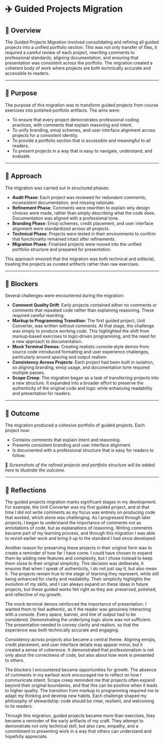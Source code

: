 # ✈️ Guided Projects Migration

## 📑 Overview  
The Guided Projects Migration involved consolidating and refining all guided projects into a unified portfolio section. This was not only transfer of files, it required a careful review of each project, rewriting comments to professional standards, aligning documentation, and ensuring that presentation was consistent across the portfolio. The migration created a coherent body of work where projects are both technically accurate and accessible to readers.  

---

## 📌 Purpose  
The purpose of this migration was to transform guided projects from course exercises into polished portfolio artifacts. The aims were:  

- To ensure that every project demonstrates professional coding practices, with comments that explain reasoning and intent.  
- To unify branding, emoji schemes, and user interface alignment across projects for a consistent identity.  
- To provide a portfolio section that is accessible and meaningful to all readers.  
- To present projects in a way that is easy to navigate, understand, and evaluate.  

---

## 📝 Approach  
The migration was carried out in structured phases:  

- **Audit Phase**: Each project was reviewed for redundant comments, inconsistent documentation, and missing rationale.  
- **Refinement Phase**: Comments were rewritten to explain why design choices were made, rather than simply describing what the code does. Documentation was aligned with a professional tone.  
- **Branding Phase**: Emoji schemes, credit placement, and user interface alignment were standardized across all projects.  
- **Technical Phase**: Projects were tested in their environments to confirm that functionality remained intact after refinements.  
- **Migration Phase**: Finalized projects were moved into the unified portfolio structure and prepared for presentation.  

This approach ensured that the migration was both technical and editorial, treating the projects as curated artifacts rather than raw exercises.  

---

## 🚧 Blockers  
Several challenges were encountered during the migration:  
- **Comment Quality Drift**: Early projects contained either no comments or comments that repeated code rather than explaining reasoning. These required careful rewriting.  
- **Markup to Programming Transition**: The first guided project, Unit Converter, was written without comments. At that stage, the challenge was simply to produce working code. This highlighted the shift from markup‑based exercises to logic‑driven programming, and the need for a new approach to documentation.  
- **Mock Terminal Demos**: Creating realistic console‑style demos from source code introduced formatting and user experience challenges, particularly around spacing and output realism.  
- **Consistency Across Projects**: Each project had been built in isolation, so aligning branding, emoji usage, and documentation tone required multiple passes.  
- **Scope Creep**: The migration began as a task of transferring projects into a new structure. It expanded into a broader effort to preserve the authenticity of the original code and logic while enhancing readability and presentation for readers.  

---

## 🏁 Outcome  
The migration produced a cohesive portfolio of guided projects. Each project now:  
- Contains comments that explain intent and reasoning.  
- Presents consistent branding and user interface alignment.  
- Is documented with a professional structure that is easy for readers to follow.  

📸 *Screenshots of the refined projects and portfolio structure will be added here to illustrate the outcome.*  

---

## 💭 Reflections  
The guided projects migration marks significant stages in my development. For example, the Unit Converter was my first guided project, and at that time I did not write comments as my focus was entirely on producing code that worked, which alone was challenging. As I progressed through later projects, I began to understand the importance of comments not as annotations of code, but as explanations of reasoning. Writing comments became part of my learning process, and through this migration I was able to revisit earlier work and bring it up to the standard I had since developed.  

Another reason for preserving these projects in their original form was to create a reminder of how far I have come. I could have chosen to expand them by adding new features and complexity, but I chose instead to keep them close to their original simplicity. This decision was deliberate, it ensures that when I speak of authenticity, I do not just say it, but also mean it. The projects remain true to the stage of learning they represent, while still being enhanced for clarity and readability. Their simplicity highlights the evolution of my skills, and I can always expand on these ideas in future projects, but these guided works felt right as they are: preserved, polished, and reflective of my growth.  

The mock terminal demos reinforced the importance of presentation. I wanted them to feel authentic, as if the reader was genuinely interacting with a console. Every space, banner, and line of output had to be considered. Demonstrating the underlying logic alone was not sufficient. The presentation needed to convey clarity and realism, so that the experience was both technically accurate and engaging.  

Consistency across projects also became a central theme. Aligning emojis, credit placement, and user interface details may appear minor, but it created a sense of coherence. It demonstrated that professionalism is not only about the correctness of code, but also about how work is presented to others.  

The blockers I encountered became opportunities for growth. The absence of comments in my earliest work encouraged me to reflect on how I communicate intent. Scope creep reminded me that projects often expand beyond their original boundaries, and that this can be positive when it leads to higher quality. The transition from markup to programming required me to adapt my thinking and develop new habits. Each challenge shaped my philosophy of stewardship: code should be clear, resilient, and welcoming to its readers.  

Through this migration, guided projects became more than exercises, they became a reminder of the early artifacts of my craft. They attempt to demonstrate not only technical skill, but also care, empathy, and a commitment to presenting work in a way that others can understand and hopefully appreciate.  
